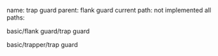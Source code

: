 name: trap guard
parent: flank guard
current path: not implemented
all paths:

  basic/flank guard/trap guard

  basic/trapper/trap guard
